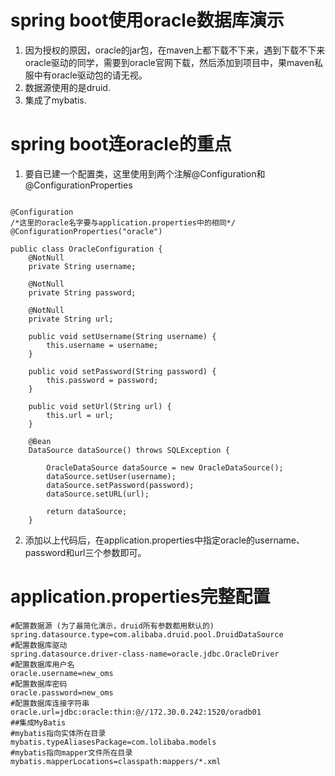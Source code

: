 # spring boot使用oracle数据库演示
1. 因为授权的原因，oracle的jar包，在maven上都下载不下来，遇到下载不下来oracle驱动的同学，需要到oracle官网下载，然后添加到项目中，果maven私服中有oracle驱动包的请无视。
2. 数据源使用的是druid.
3. 集成了mybatis.

# spring boot连oracle的重点
1. 要自已建一个配置类，这里使用到两个注解@Configuration和@ConfigurationProperties

```

@Configuration
/*这里的oracle名字要与application.properties中的相同*/
@ConfigurationProperties("oracle")

public class OracleConfiguration {
    @NotNull
    private String username;

    @NotNull
    private String password;

    @NotNull
    private String url;

    public void setUsername(String username) {
        this.username = username;
    }

    public void setPassword(String password) {
        this.password = password;
    }

    public void setUrl(String url) {
        this.url = url;
    }

    @Bean
    DataSource dataSource() throws SQLException {

        OracleDataSource dataSource = new OracleDataSource();
        dataSource.setUser(username);
        dataSource.setPassword(password);
        dataSource.setURL(url);

        return dataSource;
    }
```
2. 添加以上代码后，在application.properties中指定oracle的username、password和url三个参数即可。

# application.properties完整配置

```
#配置数据源 (为了最简化演示，druid所有参数都用默认的)
spring.datasource.type=com.alibaba.druid.pool.DruidDataSource
#配置数据库驱动
spring.datasource.driver-class-name=oracle.jdbc.OracleDriver
#配置数据库用户名
oracle.username=new_oms
#配置数据库密码
oracle.password=new_oms
#配置数据库连接字符串
oracle.url=jdbc:oracle:thin:@//172.30.0.242:1520/oradb01
##集成MyBatis
#mybatis指向实体所在目录
mybatis.typeAliasesPackage=com.lolibaba.models
#mybatis指向mapper文件所在目录
mybatis.mapperLocations=classpath:mappers/*.xml
```

